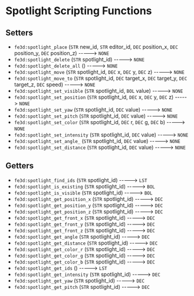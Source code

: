 # Spotlight Scripting Functions

## Setters

- `fe3d:spotlight_place` (`STR` new_id, `STR` editor_id, `DEC` position_x, `DEC` position_y, `DEC` position_z) -----> `NONE`
- `fe3d:spotlight_delete` (`STR` spotlight_id) -----> `NONE`
- `fe3d:spotlight_delete_all` () -----> `NONE`
- `fe3d:spotlight_move` (`STR` spotlight_id, `DEC` x, `DEC` y, `DEC` z) -----> `NONE`
- `fe3d:spotlight_move_to` (`STR` spotlight_id, `DEC` target_x, `DEC` target_y, `DEC` target_z, `DEC` speed) -----> `NONE`
- `fe3d:spotlight_set_visible` (`STR` spotlight_id, `BOL` value) -----> `NONE`
- `fe3d:spotlight_set_position` (`STR` spotlight_id, `DEC` x, `DEC` y, `DEC` z) -----> `NONE`
- `fe3d:spotlight_set_yaw` (`STR` spotlight_id, `DEC` value) -----> `NONE`
- `fe3d:spotlight_set_pitch` (`STR` spotlight_id, `DEC` value) -----> `NONE`
- `fe3d:spotlight_set_color` (`STR` spotlight_id, `DEC` r, `DEC` g, `DEC` b) -----> `NONE`
- `fe3d:spotlight_set_intensity` (`STR` spotlight_id, `DEC` value) -----> `NONE`
- `fe3d:spotlight_set_angle_` (`STR` spotlight_id, `DEC` value) -----> `NONE`
- `fe3d:spotlight_set_distance` (`STR` spotlight_id, `DEC` value) -----> `NONE`

## Getters

- `fe3d:spotlight_find_ids` (`STR` spotlight_id) -----> `LST`
- `fe3d:spotlight_is_existing` (`STR` spotlight_id) -----> `BOL`
- `fe3d:spotlight_is_visible` (`STR` spotlight_id) -----> `BOL`
- `fe3d:spotlight_get_position_x` (`STR` spotlight_id) -----> `DEC`
- `fe3d:spotlight_get_position_y` (`STR` spotlight_id) -----> `DEC`
- `fe3d:spotlight_get_position_z` (`STR` spotlight_id) -----> `DEC`
- `fe3d:spotlight_get_front_x` (`STR` spotlight_id) -----> `DEC`
- `fe3d:spotlight_get_front_y` (`STR` spotlight_id) -----> `DEC`
- `fe3d:spotlight_get_front_z` (`STR` spotlight_id) -----> `DEC`
- `fe3d:spotlight_get_angle` (`STR` spotlight_id) -----> `DEC`
- `fe3d:spotlight_get_distance` (`STR` spotlight_id) -----> `DEC`
- `fe3d:spotlight_get_color_r` (`STR` spotlight_id) -----> `DEC`
- `fe3d:spotlight_get_color_g` (`STR` spotlight_id) -----> `DEC`
- `fe3d:spotlight_get_color_b` (`STR` spotlight_id) -----> `DEC`
- `fe3d:spotlight_get_ids` () -----> `LST`
- `fe3d:spotlight_get_intensity` (`STR` spotlight_id) -----> `DEC`
- `fe3d:spotlight_get_yaw` (`STR` spotlight_id) -----> `DEC`
- `fe3d:spotlight_get_pitch` (`STR` spotlight_id) -----> `DEC`
